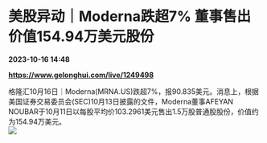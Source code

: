 # 美股异动｜Moderna跌超7% 董事售出价值154.94万美元股份

**2023-10-16 14:48**

**https://www.gelonghui.com/live/1249498**

格隆汇10月16日｜Moderna(MRNA.US)跌超7%，报90.835美元。消息上，根据美国证券交易委员会(SEC)10月13日披露的文件，Moderna董事AFEYAN NOUBAR于10月11日以每股平均价103.2961美元售出1.5万股普通股股份，价值约为154.94万美元。  
![](https://img3.gelonghui.com/4f879-767d6346-c944-4baf-9542-bfca9958ca0d.png)